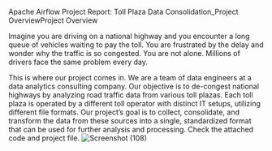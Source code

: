 Apache Airflow Project Report: Toll Plaza Data Consolidation_Project OverviewProject Overview

Imagine you are driving on a national highway and you encounter a long queue of vehicles waiting to pay the toll. You are frustrated by the delay and wonder why the traffic is so congested. You are not alone. Millions of drivers face the same problem every day.

This is where our project comes in. We are a team of data engineers at a data analytics consulting company. Our objective is to de-congest national highways by analyzing road traffic data from various toll plazas. Each toll plaza is operated by a different toll operator with distinct IT setups, utilizing different file formats. Our project’s goal is to collect, consolidate, and transform the data from these sources into a single, standardized format that can be used for further analysis and processing.
Check the attached code and project file.
![Screenshot (108)](https://github.com/BrownOnoniwu/Apache-Airflow-Project-Report-Toll-Plaza-Data-Consolidation/assets/135502525/d468fe91-9078-4fb8-a422-d12fe043ad33)





